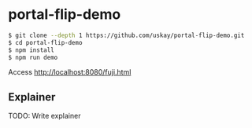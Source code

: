 # portal-flip-demo

```bash
$ git clone --depth 1 https://github.com/uskay/portal-flip-demo.git
$ cd portal-flip-demo
$ npm install
$ npm run demo
```

Access [http://localhost:8080/fuji.html](http://localhost:8080/fuji.html)

## Explainer

TODO: Write explainer

